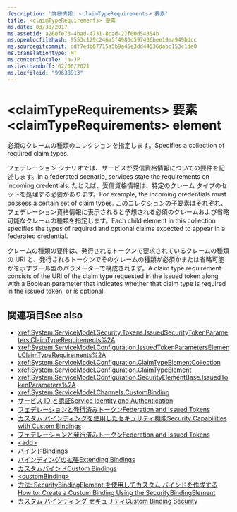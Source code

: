 ```yaml
---
description: '詳細情報: <claimTypeRequirements> 要素'
title: <claimTypeRequirements> 要素
ms.date: 03/30/2017
ms.assetid: a26efe73-4bad-4731-8cad-27f00d54354b
ms.openlocfilehash: 9553c129c246a5f4980d597406bee19ea949bdcc
ms.sourcegitcommit: ddf7edb67715a5b9a45e3dd44536dabc153c1de0
ms.translationtype: MT
ms.contentlocale: ja-JP
ms.lasthandoff: 02/06/2021
ms.locfileid: "99638913"
---
```

# <a name="claimtyperequirements-element"></a><span data-ttu-id="fb10e-103">\<claimTypeRequirements> 要素</span><span class="sxs-lookup"><span data-stu-id="fb10e-103">\<claimTypeRequirements> element</span></span>

<span data-ttu-id="fb10e-104">必須のクレームの種類のコレクションを指定します。</span><span class="sxs-lookup"><span data-stu-id="fb10e-104">Specifies a collection of required claim types.</span></span>  
  
 <span data-ttu-id="fb10e-105">フェデレーション シナリオでは、サービスが受信資格情報についての要件を記述します。</span><span class="sxs-lookup"><span data-stu-id="fb10e-105">In a federated scenario, services state the requirements on incoming credentials.</span></span> <span data-ttu-id="fb10e-106">たとえば、受信資格情報は、特定のクレーム タイプのセットを処理する必要があります。</span><span class="sxs-lookup"><span data-stu-id="fb10e-106">For example, the incoming credentials must possess a certain set of claim types.</span></span> <span data-ttu-id="fb10e-107">このコレクションの子要素はそれぞれ、フェデレーション資格情報に表示されると予想される必須のクレームおよび省略可能なクレームの種類を指定します。</span><span class="sxs-lookup"><span data-stu-id="fb10e-107">Each child element in this collection specifies the types of required and optional claims expected to appear in a federated credential.</span></span>  
  
 <span data-ttu-id="fb10e-108">クレームの種類の要件は、発行されるトークンで要求されているクレームの種類の URI と、発行されるトークンでそのクレームの種類が必須かまたは省略可能かを示すブール型のパラメーターで構成されます。</span><span class="sxs-lookup"><span data-stu-id="fb10e-108">A claim type requirement consists of the URI of the claim type requested in the issued token along with a Boolean parameter that indicates whether that claim type is required in the issued token, or is optional.</span></span>  
  
## <a name="see-also"></a><span data-ttu-id="fb10e-109">関連項目</span><span class="sxs-lookup"><span data-stu-id="fb10e-109">See also</span></span>

- <xref:System.ServiceModel.Security.Tokens.IssuedSecurityTokenParameters.ClaimTypeRequirements%2A>
- <xref:System.ServiceModel.Configuration.IssuedTokenParametersElement.ClaimTypeRequirements%2A>
- <xref:System.ServiceModel.Configuration.ClaimTypeElementCollection>
- <xref:System.ServiceModel.Configuration.ClaimTypeElement>
- <xref:System.ServiceModel.Configuration.SecurityElementBase.IssuedTokenParameters%2A>
- <xref:System.ServiceModel.Channels.CustomBinding>
- [<span data-ttu-id="fb10e-110">サービス ID と認証</span><span class="sxs-lookup"><span data-stu-id="fb10e-110">Service Identity and Authentication</span></span>](../../../wcf/feature-details/service-identity-and-authentication.md)
- [<span data-ttu-id="fb10e-111">フェデレーションと発行済みトークン</span><span class="sxs-lookup"><span data-stu-id="fb10e-111">Federation and Issued Tokens</span></span>](../../../wcf/feature-details/federation-and-issued-tokens.md)
- [<span data-ttu-id="fb10e-112">カスタム バインディングを使用したセキュリティ機能</span><span class="sxs-lookup"><span data-stu-id="fb10e-112">Security Capabilities with Custom Bindings</span></span>](../../../wcf/feature-details/security-capabilities-with-custom-bindings.md)
- [<span data-ttu-id="fb10e-113">フェデレーションと発行済みトークン</span><span class="sxs-lookup"><span data-stu-id="fb10e-113">Federation and Issued Tokens</span></span>](../../../wcf/feature-details/federation-and-issued-tokens.md)
- [\<add>](add-of-claimtyperequirements.md)
- [<span data-ttu-id="fb10e-114">バインド</span><span class="sxs-lookup"><span data-stu-id="fb10e-114">Bindings</span></span>](../../../wcf/bindings.md)
- [<span data-ttu-id="fb10e-115">バインディングの拡張</span><span class="sxs-lookup"><span data-stu-id="fb10e-115">Extending Bindings</span></span>](../../../wcf/extending/extending-bindings.md)
- [<span data-ttu-id="fb10e-116">カスタムバインド</span><span class="sxs-lookup"><span data-stu-id="fb10e-116">Custom Bindings</span></span>](../../../wcf/extending/custom-bindings.md)
- [\<customBinding>](custombinding.md)
- [<span data-ttu-id="fb10e-117">方法: SecurityBindingElement を使用してカスタム バインドを作成する</span><span class="sxs-lookup"><span data-stu-id="fb10e-117">How to: Create a Custom Binding Using the SecurityBindingElement</span></span>](../../../wcf/feature-details/how-to-create-a-custom-binding-using-the-securitybindingelement.md)
- [<span data-ttu-id="fb10e-118">カスタム バインディング セキュリティ</span><span class="sxs-lookup"><span data-stu-id="fb10e-118">Custom Binding Security</span></span>](../../../wcf/samples/custom-binding-security.md)
